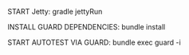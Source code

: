 START Jetty:
gradle jettyRun

INSTALL GUARD DEPENDENCIES:
bundle install

START AUTOTEST VIA GUARD:
bundle exec guard -i
